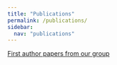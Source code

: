 ```yaml
---
title: "Publications"
permalink: /publications/
sidebar:
  nav: "publications"
---
```

[First author papers from our group](https://ui.adsabs.harvard.edu/public-libraries/5Kk7a0RCStKxUpoedJWPPw)
